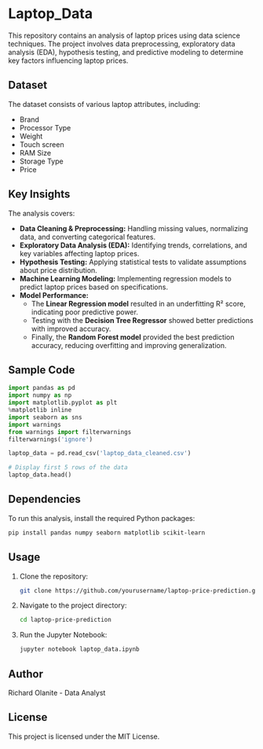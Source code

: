 # Laptop_Data
This repository contains an analysis of laptop prices using data science techniques. The project involves data preprocessing, exploratory data analysis (EDA), hypothesis testing, and predictive modeling to determine key factors influencing laptop prices.

## Dataset
The dataset consists of various laptop attributes, including:
- Brand
- Processor Type
- Weight
- Touch screen
- RAM Size
- Storage Type
- Price

## Key Insights
The analysis covers:
- **Data Cleaning & Preprocessing:** Handling missing values, normalizing data, and converting categorical features.
- **Exploratory Data Analysis (EDA):** Identifying trends, correlations, and key variables affecting laptop prices.
- **Hypothesis Testing:** Applying statistical tests to validate assumptions about price distribution.
- **Machine Learning Modeling:** Implementing regression models to predict laptop prices based on specifications.
- **Model Performance:**
  - The **Linear Regression model** resulted in an underfitting R² score, indicating poor predictive power.
  - Testing with the **Decision Tree Regressor** showed better predictions with improved accuracy.
  - Finally, the **Random Forest model** provided the best prediction accuracy, reducing overfitting and improving generalization.

## Sample Code
```python
import pandas as pd
import numpy as np
import matplotlib.pyplot as plt
%matplotlib inline
import seaborn as sns
import warnings
from warnings import filterwarnings
filterwarnings('ignore')

laptop_data = pd.read_csv('laptop_data_cleaned.csv')

# Display first 5 rows of the data
laptop_data.head()
```

## Dependencies
To run this analysis, install the required Python packages:
```bash
pip install pandas numpy seaborn matplotlib scikit-learn
```

## Usage
1. Clone the repository:
   ```bash
   git clone https://github.com/yourusername/laptop-price-prediction.git
   ```
2. Navigate to the project directory:
   ```bash
   cd laptop-price-prediction
   ```
3. Run the Jupyter Notebook:
   ```bash
   jupyter notebook laptop_data.ipynb
   ```

## Author
Richard Olanite - Data Analyst

## License
This project is licensed under the MIT License.

